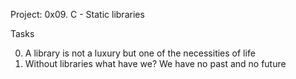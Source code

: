 Project: 0x09. C - Static libraries

Tasks

0. A library is not a luxury but one of the necessities of life 
1. Without libraries what have we? We have no past and no future

